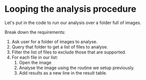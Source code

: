 # Looping the analysis procedure
Let's put in the code to run our analysis over a folder full of images.

Break down the requirements:

1. Ask user for a folder of images to analyse.
2. Query that folder to get a list of files to analyse.
3. Filter the list of files to exclude those that are supported.
4. For each file in our list:
	1. Open the image
	2. Analyse the image using the routine we setup previously.
	3. Add results as a new line in the result table.
	
